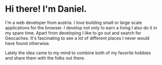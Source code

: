 # Hi there! I'm Daniel.
I'm a web developer from austria. I love building small or large scale applications for the browser. I develop not only to earn a living I also do it in my spare time.
Apart from developing I like to go out and search for Geocaches. It's fascinating to see a lot of different places I never would have found otherwise.

Lately the idea came to my mind to combine both of my favorite hobbies and share them with the folks out there.
